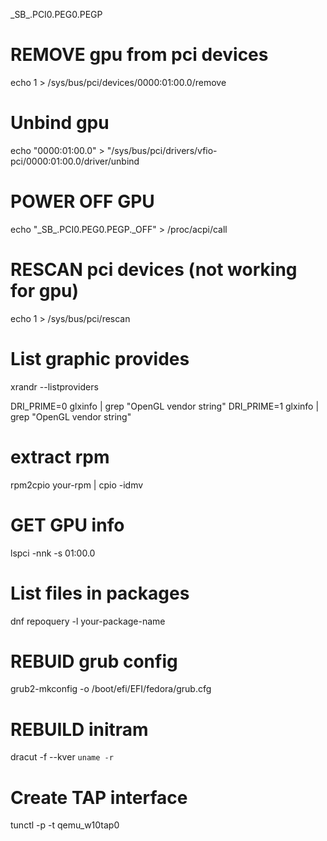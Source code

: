 \_SB_.PCI0.PEG0.PEGP


# REMOVE gpu from pci devices
echo 1 > /sys/bus/pci/devices/0000\:01\:00.0/remove

# Unbind gpu
echo "0000:01:00.0" > "/sys/bus/pci/drivers/vfio-pci/0000:01:00.0/driver/unbind

# POWER OFF GPU
echo "\_SB_.PCI0.PEG0.PEGP._OFF" > /proc/acpi/call

# RESCAN pci devices (not working for gpu)
echo 1 > /sys/bus/pci/rescan

# List graphic provides
xrandr --listproviders

DRI_PRIME=0 glxinfo | grep "OpenGL vendor string"
DRI_PRIME=1 glxinfo | grep "OpenGL vendor string"


# extract rpm
rpm2cpio your-rpm | cpio -idmv

# GET GPU info
lspci -nnk -s 01:00.0

# List files in packages
dnf repoquery -l your-package-name

# REBUID grub config
grub2-mkconfig -o /boot/efi/EFI/fedora/grub.cfg

# REBUILD initram
dracut -f --kver `uname -r`

# Create TAP interface
tunctl -p -t qemu_w10tap0